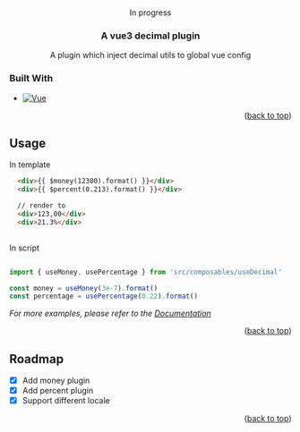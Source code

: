 <a name="readme-top"></a>

<br />
<div align="center">
  In progress
  <h3 align="center">A vue3 decimal plugin</h3>

  <p align="center">
    A plugin which inject decimal utils to global vue config
    <br />
  </p>
</div>

### Built With

* [![Vue][Vue.js]][Vue-url]

<p align="right">(<a href="#readme-top">back to top</a>)</p>


<!-- USAGE EXAMPLES -->
## Usage

In template

``` html
  <div>{{ $money(12300).format() }}</div>
  <div>{{ $percent(0.213).format() }}</div>

  // render to
  <div>123,00</div>
  <div>21.3%</div>
  
```


In script 

``` typescript

import { useMoney, usePercentage } from 'src/composables/useDecimal'

const money = useMoney(3e-7).format()
const percentage = usePercentage(0.22).format()

```

_For more examples, please refer to the [Documentation](https://example.com)_

<p align="right">(<a href="#readme-top">back to top</a>)</p>



<!-- ROADMAP -->
## Roadmap

- [x] Add money plugin
- [x] Add percent plugin
- [x] Support different locale

<p align="right">(<a href="#readme-top">back to top</a>)</p>


[Vue.js]: https://img.shields.io/badge/Vue.js-35495E?style=for-the-badge&logo=vuedotjs&logoColor=4FC08D
[Vue-url]: https://vuejs.org/
